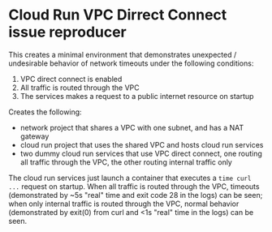 # Cloud Run VPC Dirrect Connect issue reproducer

This creates a minimal environment that demonstrates unexpected / undesirable
behavior of network timeouts under the following conditions:
1. VPC direct connect is enabled
2. All traffic is routed through the VPC
3. The services makes a request to a public internet resource on startup

Creates the following:
- network project that shares a VPC with one subnet, and has a NAT gateway
- cloud run project that uses the shared VPC and hosts cloud run services
- two dummy cloud run services that use VPC direct connect, one routing
  all traffic through the VPC, the other routing internal traffic only

The cloud run services just launch a container that executes a `time curl ...`
request on startup. When all traffic is routed through the VPC, timeouts
(demonstrated by ~5s "real" time and exit code 28 in the logs) can be seen;
when only internal traffic is routed through the VPC, normal behavior
(demonstrated by exit(0) from curl and <1s "real" time in the logs) can be seen.

